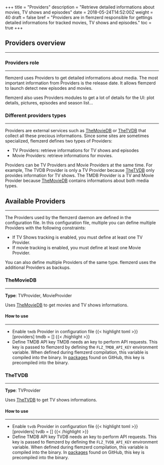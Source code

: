 +++
title = "Providers"
description = "Retrieve detailed informations about movies, TV shows and episodes"
date = 2018-05-24T14:52:00Z
weight = 40
draft = false
bref = "Providers are in flemzerd responsible for gettings detailed informations for tracked movies, TV shows and episodes."
toc = true
+++

## Providers overview
---

### Providers role
---

flemzerd uses Providers to get detailed informations about media. The most important information from Providers is the release date. It allows flemzerd to launch detect new episodes and movies.

flemzerd also uses Providers modules to get a lot of details for the UI: plot details, pictures, episodes and season list...

### Different providers types
---

Providers are external services such as [TheMovieDB](https://www.themoviedb.org/) or [TheTVDB](https://www.thetvdb.com/) that collect all these precious informations. Since some sites are sometimes specialized, flemzerd defines two types of Providers:
* TV Providers: retrieve informations for TV shows and episodes
* Movie Providers: retrieve informations for movies.

Providers can be TV Providers and Movie Providers at the same time. For example, The TVDB Provider is only a TV Provider because [TheTVDB](https://www.thetvdb.com/) only provides information for TV shows.
The TMDB Provider is a TV and Movie Provider because [TheMovieDB](https://www.themoviedb.org/) contains informations about both media types.

## Available Providers
---

The Providers used by the flemzerd daemon are defined in the configuration file. In this configuration file, multiple you can define multiple Providers with the following constraints:
* If TV Shows tracking is enabled, you must define at least one TV Provider.
* If movie tracking is enabled, you must define at least one Movie Provider.

You can also define multiple Providers of the same type. flemzerd uses the additional Providers as backups.

### TheMovieDB
---
 **Type**: TVProvider, MovieProvider

Uses [TheMovieDB](https://www.themoviedb.org/) to get movies and TV shows informations.

#### How to use
---
* Enable `tmdb` Provider in configuration file
{{< highlight toml >}}
[providers]
    tmdb = []
{{< /highlight >}}
* Define TMDB API key
    TMDB needs an key to perform API requests. This key is passed to flemzerd by defining the `FLZ_TMDB_API_KEY` environment variable. When defined during flemzerd compilation, this variable is compiled into the binary.
    In [packages](https://github.com/macarrie/flemzerd/releases) found on GitHub, this key is precompiled into the binary.

### TheTVDB
---
 **Type**: TVProvider

Uses [TheTVDB](https://www.thetvdb.com/) to get TV shows informations.

#### How to use
---
* Enable `tvdb` Provider in configuration file
{{< highlight toml >}}
[providers]
    tvdb = []
{{< /highlight >}}
* Define TMDB API key
    TVDB needs an key to perform API requests. This key is passed to flemzerd by defining the `FLZ_TVDB_API_KEY` environment variable. When defined during flemzerd compilation, this variable is compiled into the binary.
    In [packages](https://github.com/macarrie/flemzerd/releases) found on GitHub, this key is precompiled into the binary.
